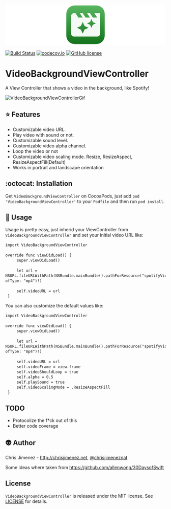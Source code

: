 ![Banner](/Web/videoBackgroundViewControllerBanner.png)

[![Build Status](https://travis-ci.org/PiXeL16/VideoBackgroundViewController.svg?branch=master)](https://travis-ci.org/PiXeL16/VideoBackgroundViewController/) [![codecov.io](https://img.shields.io/cocoapods/v/VideoBackgroundViewController.svg)](https://img.shields.io/cocoapods/v/VideoBackgroundViewController.svg) [![GitHub license](https://img.shields.io/badge/license-MIT-blue.svg)](https://raw.githubusercontent.com/PiXeL16/VideoBackgroundViewController/master/LICENSE)

# VideoBackgroundViewController
A View Controller that shows a video in the background, like Spotify!

![VideoBackgroundViewControllerGif](/Web/videoBackgroundViewController.gif)

:star: Features
---
* Customizable video URL.
* Play video with sound or not.
* Customizable sound level.
* Customizable video alpha channel.
* Loop the video or not
* Customizable video scaling mode. Resize, ResizeAspect, ResizeAspectFill(Default)
* Works in portrait and landscape orientation

:octocat: Installation
---
Get `VideoBackgroundViewController` on CocoaPods, just add `pod 'VideoBackgroundViewController'` to your `Podfile` and then run `pod install`.


:metal: Usage
---
Usage is pretty easy, just inherid your ViewController from `VideoBackgroundViewController` and set your initial video URL like:
```
import VideoBackgroundViewController

override func viewDidLoad() {
     super.viewDidLoad()

     let url = NSURL.fileURLWithPath(NSBundle.mainBundle().pathForResource("spotifyVideo", ofType: "mp4")!)

     self.videoURL = url
 }
```

You can also customize the default values like:

```
import VideoBackgroundViewController

override func viewDidLoad() {
     super.viewDidLoad()

     let url = NSURL.fileURLWithPath(NSBundle.mainBundle().pathForResource("spotifyVideo", ofType: "mp4")!)

     self.videoURL = url
     self.videoFrame = view.frame
     self.videoShouldLoop = true
     self.alpha = 0.5
     self.playSound = true
     self.videoScalingMode = .ResizeAspectFill
 }
```

TODO
-----
* Protocolize the f*ck out of this
* Better code coverage

:alien: Author
------
Chris Jimenez - http://chrisjimenez.net, [@chrisjimeneznat](http://twitter.com/chrisjimeneznat)

Some ideas where taken from https://github.com/allenwong/30DaysofSwift

## License
`VideoBackgroundViewController` is released under the MIT license. See [LICENSE](https://github.com/pixel16/VideoBackground/blob/master/LICENSE) for details.
